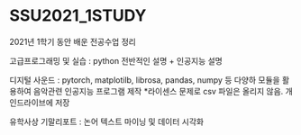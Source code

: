 # SSU2021_1STUDY

2021년 1학기 동안 배운 전공수업 정리

고급프로그래밍 및 실습 : python 전반적인 설명 + 인공지능 설명

디지털 사운드 : pytorch, matplotilb, librosa, pandas, numpy 등 다양하 모듈을 활용하여 음악관련 인공지능 프로그램 제작
*라이센스 문제로 csv 파일은 올리지 않음. 개인드라이브에 저장

유학사상 기말리포트 : 논어 텍스트 마이닝 및 데이터 시각화
